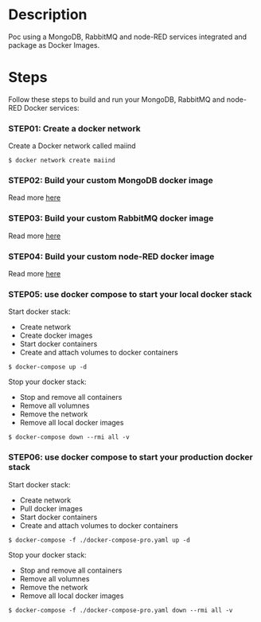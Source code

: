 # Description
Poc using a MongoDB, RabbitMQ and node-RED services integrated and package as Docker Images.

# Steps 
Follow these steps to build and run your MongoDB, RabbitMQ and node-RED Docker services:

### STEP01: Create a docker network
Create a Docker network called maiind
```
$ docker network create maiind
```

### STEP02: Build your custom MongoDB docker image
Read more [here](./mongo/README.md)

### STEP03: Build your custom RabbitMQ docker image
Read more [here](./rabbitmq/README.md)

### STEP04: Build your custom node-RED docker image
Read more [here](./node-red/README.md)

### STEP05: use docker compose to start your local docker stack 
Start docker stack:
- Create network 
- Create docker images
- Start docker containers
- Create and attach volumes to docker containers

```
$ docker-compose up -d 
```

Stop your docker stack: 
 - Stop and remove all containers
 - Remove all volumnes
 - Remove the network
 - Remove all local docker images
```
$ docker-compose down --rmi all -v
```

### STEP06: use docker compose to start your production docker stack
Start docker stack:
- Create network 
- Pull docker images
- Start docker containers
- Create and attach volumes to docker containers

```
$ docker-compose -f ./docker-compose-pro.yaml up -d 
```

Stop your docker stack: 
 - Stop and remove all containers
 - Remove all volumnes
 - Remove the network
 - Remove all local docker images
```
$ docker-compose -f ./docker-compose-pro.yaml down --rmi all -v
```

